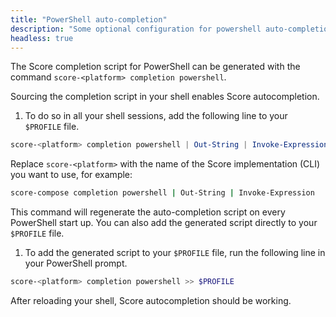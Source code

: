 ```yaml
---
title: "PowerShell auto-completion"
description: "Some optional configuration for powershell auto-completion."
headless: true
---
```


The Score completion script for PowerShell can be generated with the command `score-<platform> completion powershell`.

Sourcing the completion script in your shell enables Score autocompletion.

1. To do so in all your shell sessions, add the following line to your `$PROFILE` file.

```powershell
score-<platform> completion powershell | Out-String | Invoke-Expression
```

Replace `score-<platform>` with the name of the Score implementation (CLI) you want to use, for example:

```bash
score-compose completion powershell | Out-String | Invoke-Expression
```

This command will regenerate the auto-completion script on every PowerShell start up. You can also add the generated script directly to your `$PROFILE` file.

1. To add the generated script to your `$PROFILE` file, run the following line in your PowerShell prompt.

```powershell
score-<platform> completion powershell >> $PROFILE
```

After reloading your shell, Score autocompletion should be working.
